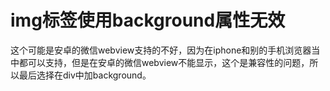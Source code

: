 # img标签使用background属性无效

这个可能是安卓的微信webview支持的不好，因为在iphone和别的手机浏览器当中都可以支持，但是在安卓的微信webview不能显示，这个是兼容性的问题，所以最后选择在div中加background。
